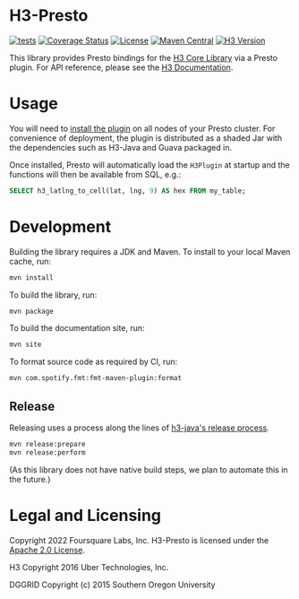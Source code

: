 # H3-Presto

[![tests](https://github.com/foursquare/h3-presto/workflows/tests/badge.svg)](https://github.com/foursquare/h3-presto/actions)
[![Coverage Status](https://coveralls.io/repos/github/foursquare/h3-presto/badge.svg?branch=main)](https://coveralls.io/github/foursquare/h3-presto?branch=main)
[![License](https://img.shields.io/badge/License-Apache%202.0-blue.svg)](LICENSE)
[![Maven Central](https://maven-badges.herokuapp.com/maven-central/com.foursquare.presto/h3-presto/badge.svg)](https://maven-badges.herokuapp.com/maven-central/com.foursquare.presto/h3-presto)
[![H3 Version](https://img.shields.io/badge/h3-v4.0.1-blue.svg)](https://github.com/uber/h3/releases/tag/v4.0.1)

This library provides Presto bindings for the [H3 Core Library](https://github.com/uber/h3) via a Presto plugin. For API reference, please see the [H3 Documentation](https://h3geo.org/).

# Usage

You will need to [install the plugin](https://prestodb.io/docs/current/develop/spi-overview.html#deploying-a-custom-plugin) on all nodes of your Presto cluster. For convenience of deployment, the plugin is distributed as a shaded Jar with the dependencies such as H3-Java and Guava packaged in.

Once installed, Presto will automatically load the `H3Plugin` at startup and the functions will then be available from SQL, e.g.:

```sql
SELECT h3_latlng_to_cell(lat, lng, 9) AS hex FROM my_table;
```

# Development

Building the library requires a JDK and Maven. To install to your local Maven cache, run:

```sh
mvn install
```

To build the library, run:

```sh
mvn package
```

To build the documentation site, run:

```sh
mvn site
```

To format source code as required by CI, run:

```sh
mvn com.spotify.fmt:fmt-maven-plugin:format
```

## Release

Releasing uses a process along the lines of [h3-java's release process](https://github.com/uber/h3-java/blob/master/docs/releasing.md).

```sh
mvn release:prepare
mvn release:perform
```

(As this library does not have native build steps, we plan to automate this in the future.)

# Legal and Licensing

Copyright 2022 Foursquare Labs, Inc. H3-Presto is licensed under the [Apache 2.0 License](./LICENSE).

H3 Copyright 2016 Uber Technologies, Inc.

DGGRID
Copyright (c) 2015 Southern Oregon University
